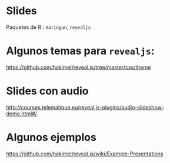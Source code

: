 # Slides
Paquetes de R : `Xaringan`, `revealjs`



# Algunos temas para `revealjs`:

https://github.com/hakimel/reveal.js/tree/master/css/theme

# Slides con audio

http://courses.telematique.eu/reveal.js-plugins/audio-slideshow-demo.html#/

# Algunos ejemplos

https://github.com/hakimel/reveal.js/wiki/Example-Presentations
